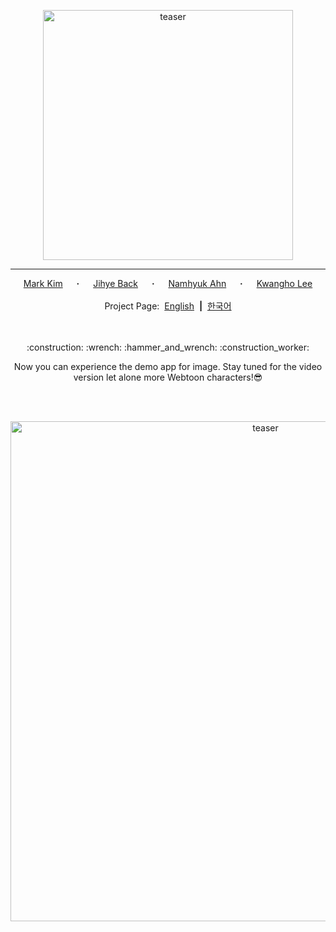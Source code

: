 <p align="center">
    <img width="400" alt="teaser" src="https://webtoon.github.io/WebtoonMe/asset/WAI_logo_cobranding_k.png"/>
</p>

---

<div align="center">
  <a href="https://github.com/jis478/" target="_blank">Mark&nbsp;Kim</a> &emsp; <b>&middot;</b> &emsp;
  <a href="https://github.com/happy-jihye/" target="_blank">Jihye&nbsp;Back</a> &emsp; <b>&middot;</b> &emsp;
  <a href="https://nmhkahn.github.io/" target="_blank">Namhyuk&nbsp;Ahn</a> &emsp; <b>&middot;</b> &emsp;
  <a href="https://github.com/khlee369/" target="_blank">Kwangho&nbsp;Lee</a>
  <br> <br>
  Project&nbsp;Page:&nbsp;
  <a href="https://webtoon.github.io/WebtoonMe/en" target="_blank">English</a> &nbsp<b>|</b>&nbsp
  <a href="https://webtoon.github.io/WebtoonMe/" target="_blank">한국어</a>

</div>
<br><br>
<p align="center">:construction: :wrench: :hammer_and_wrench: :construction_worker:</p>
<p align="center"> Now you can experience the demo app for image. Stay tuned for the video version let alone more Webtoon characters!😎</p>
<br><br>
<p align="center">
    <img width="800" alt="teaser" src="https://webtoon.github.io/WebtoonMe/asset/IMG_0.PNG"/>
</p>
